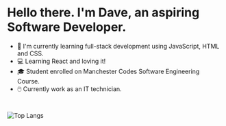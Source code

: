 # Hello there. I'm Dave, an aspiring Software Developer.

- 📘 I'm currently learning full-stack development using JavaScript, HTML and CSS.
- 💻 Learning React and loving it!
- 🎓 Student enrolled on Manchester Codes Software Engineering Course.
- 🖱️ Currently work as an IT technician.


#
![Top Langs](https://github-readme-stats.vercel.app/api/top-langs/?username=Daveoxys&theme=radical)

